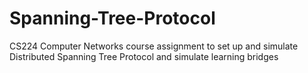 # Spanning-Tree-Protocol
CS224 Computer Networks course assignment to set up and simulate Distributed Spanning Tree Protocol and simulate learning bridges
